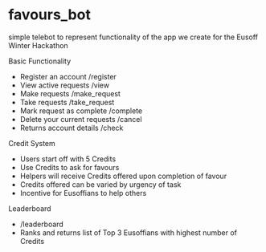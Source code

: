 # favours_bot

simple telebot to represent functionality of the app we create for the Eusoff Winter Hackathon

Basic Functionality
- Register an account 				    /register
- View active requests			      /view
- Make requests					          /make_request
- Take requests					          /take_request
- Mark request as complete		    /complete
- Delete your current requests		/cancel
- Returns account details			    /check

Credit System
- Users start off with 5  Credits
- Use Credits to ask for favours
- Helpers will receive Credits offered upon completion of favour
- Credits offered can be varied by urgency of task
- Incentive for Eusoffians to help others

Leaderboard
- /leaderboard
- Ranks and returns list of Top 3 Eusoffians with highest number of Credits

